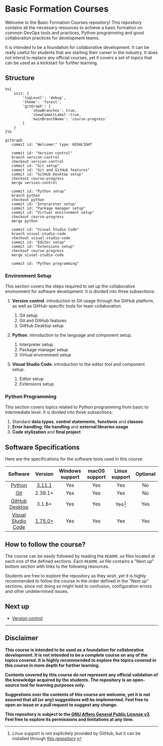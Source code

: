 # Basic Formation Courses

Welcome to the Basic Formation Courses repository! This repository contains all the necessary resources to achieve a basic formation on common DevOps tools and practices, Python programming and good collaboration practices for development teams.

It is intended to be a foundation for collaborative development. It can be really useful for students that are starting their career in the industry. It does not intend to replace any official courses, yet it covers a set of topics that can be used as a kickstart for further learning.

## Structure

```mermaid
%%{
    init: {
        'logLevel': 'debug',
        'theme': 'forest',
        'gitGraph': {
            'showBranches': true,
            'showCommitLabel':true,
            'mainBranchName': 'course-progress'
        }
    }
}%%

gitGraph
   commit id: "Welcome!" type: HIGHLIGHT

   commit id: "Version control"
   branch version-control
   checkout version-control
   commit id: "Git setup"
   commit id: "Git and GitHub features"
   commit id: "GitHub Desktop setup"
   checkout course-progress
   merge version-control

   commit id: "Python setup"
   branch python
   checkout python
   commit id: "Interpreter setup"
   commit id: "Package manager setup"
   commit id: "Virtual environment setup"
   checkout course-progress
   merge python

   commit id: "Visual Studio Code"
   branch visual-studio-code
   checkout visual-studio-code
   commit id: "Editor setup"
   commit id: "Extensions setup"
   checkout course-progress
   merge visual-studio-code

   commit id: "Python programming"
```

### Environment Setup

This section covers the steps required to set up the collaborative environment for software development. It is divided into three subsections:

1. **Version control**: introduction to Git usage through the GitHub platform, as well as GitHub-specific tools for team collaboration.
   1. Git setup
   2. Git and GitHub features
   3. GitHub Desktop setup

2. **Python**: introduction to the language and component setup.
   1. Interpreter setup
   2. Package manager setup
   3. Virtual environment setup

3. **Visual Studio Code**: introduction to the editor tool and component setup.
   1. Editor setup
   2. Extensions setup

### Python Programming

This section covers topics related to Python programming from basic to intermediate level. It is divided into three subsections:

1. Standard **data types**, **control statements**, **functions** and **classes**
2. **Error handling**, **file handling** and **external libraries usage**
3. **Code stylization** and **final project**

## Software Specifications

Here are the specifications for the software tools used in this course:

| Software | Version | Windows support | macOS support | Linux support | Optional |
| :------: | :-----: | :-------------: | :-----------: | :-----------: | :------: |
| [Python](https://www.python.org/) | [3.11.1](https://www.python.org/downloads/release/python-3111/) | Yes | Yes | Yes | No |
| [Git](https://git-scm.com/) | 2.39.1+ | Yes | Yes | Yes | No |
| [GitHub Desktop](https://desktop.github.com/) | 3.1.6+ | Yes | Yes | Yes[^1] | Yes |
| [Visual Studio Code](https://code.visualstudio.com/) | [1.75.0+](https://code.visualstudio.com/Download) | Yes | Yes | Yes | Yes |

## How to follow the course?

The course can be easily followed by reading the `README.md` files located at each one of the defined sections. Each `README.md` file contains a "Next up" bottom section with links to the following resources.

Students are free to explore the repository as they wish, yet it is highly recommended to follow the course in the order defined in the "Next up" sections, since not doing so might lead to confusion, configuration errors and other undetermined issues.

## Next up

- [Version control](./docs/version/../version-control/github/README.md)

---

## Disclaimer

**This course is intended to be used as a foundation for collaborative development. It is not intended to be a complete course on any of the topics covered. It is highly recommended to explore the topics covered in this course in more depth for further learning.**

**Contents covered by this course do not represent any official validation of the knowledge acquired by the students. The repository is an open-source tool for learning purposes only.**

**Suggestions over the contents of this course are welcome, yet it is not assured that all (or any) suggestions will be implemented. Feel free to open an issue or a pull request to suggest any change.**

**This repository is subject to the [GNU Affero General Public License v3](LICENSE). Feel free to explore its permissions and limitations at any time.**

[^1]: Linux support is not explicitely provided by GitHub, but it can be installed through [this repository](https://github.com/shiftkey/desktop/releases).
